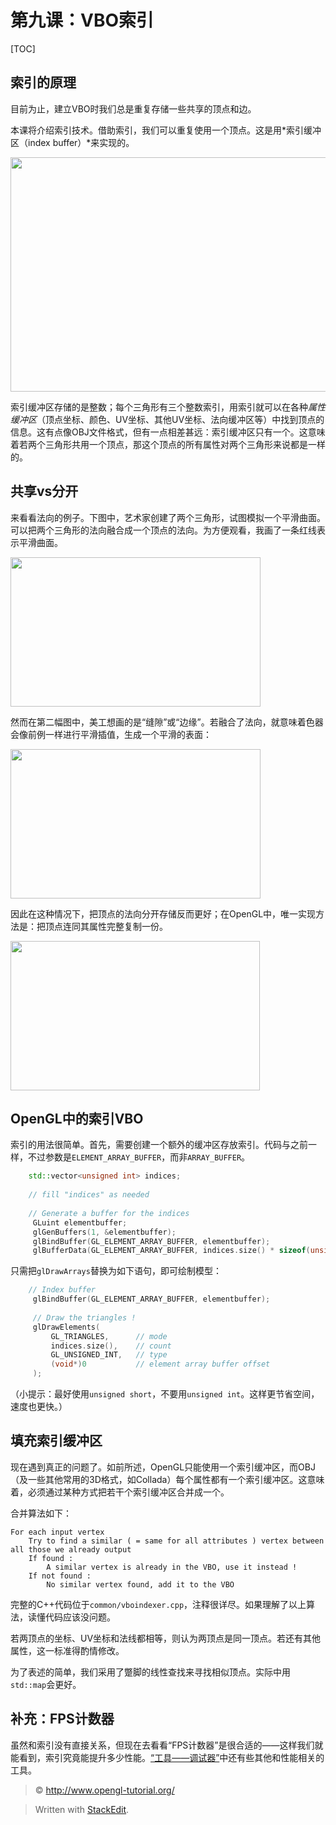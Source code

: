 ﻿第九课：VBO索引
===
[TOC]

索引的原理
---
目前为止，建立VBO时我们总是重复存储一些共享的顶点和边。

本课将介绍索引技术。借助索引，我们可以重复使用一个顶点。这是用*索引缓冲区（index buffer）*来实现的。

<img class="alignnone size-full wp-image-267 whiteborder" title="indexing" src="http://www.opengl-tutorial.org/wp-content/uploads/2011/05/indexing1.png" alt="" width="600" height="375">

索引缓冲区存储的是整数；每个三角形有三个整数索引，用索引就可以在各种*属性缓冲区*（顶点坐标、颜色、UV坐标、其他UV坐标、法向缓冲区等）中找到顶点的信息。这有点像OBJ文件格式，但有一点相差甚远：索引缓冲区只有一个。这意味着若两个三角形共用一个顶点，那这个顶点的所有属性对两个三角形来说都是一样的。

共享vs分开
---
来看看法向的例子。下图中，艺术家创建了两个三角形，试图模拟一个平滑曲面。可以把两个三角形的法向融合成一个顶点的法向。为方便观看，我画了一条红线表示平滑曲面。

<img class="alignnone size-full wp-image-270" title="goodsmooth" src="http://www.opengl-tutorial.org/wp-content/uploads/2011/05/goodsmooth.png" alt="" width="400" height="239">

然而在第二幅图中，美工想画的是“缝隙”或“边缘”。若融合了法向，就意味着色器会像前例一样进行平滑插值，生成一个平滑的表面：

<img class="alignnone size-full wp-image-269" title="badmooth" src="http://www.opengl-tutorial.org/wp-content/uploads/2011/05/badmooth.png" alt="" width="400" height="239">

因此在这种情况下，把顶点的法向分开存储反而更好；在OpenGL中，唯一实现方法是：把顶点连同其属性完整复制一份。

<img class="alignnone size-full wp-image-271" title="spiky" src="http://www.opengl-tutorial.org/wp-content/uploads/2011/05/spiky.png" alt="" width="399" height="239">

OpenGL中的索引VBO
---
索引的用法很简单。首先，需要创建一个额外的缓冲区存放索引。代码与之前一样，不过参数是`ELEMENT_ARRAY_BUFFER`，而非`ARRAY_BUFFER`。

```cpp
    std::vector<unsigned int> indices;
 
    // fill "indices" as needed
     
    // Generate a buffer for the indices
     GLuint elementbuffer;
     glGenBuffers(1, &elementbuffer);
     glBindBuffer(GL_ELEMENT_ARRAY_BUFFER, elementbuffer);
     glBufferData(GL_ELEMENT_ARRAY_BUFFER, indices.size() * sizeof(unsigned int), &indices[0], GL_STATIC_DRAW);
```

只需把`glDrawArrays`替换为如下语句，即可绘制模型：

```cpp
    // Index buffer
     glBindBuffer(GL_ELEMENT_ARRAY_BUFFER, elementbuffer);
     
     // Draw the triangles !
     glDrawElements(
         GL_TRIANGLES,      // mode
         indices.size(),    // count
         GL_UNSIGNED_INT,   // type
         (void*)0           // element array buffer offset
     );
```
（小提示：最好使用`unsigned short`，不要用`unsigned int`。这样更节省空间，速度也更快。）

填充索引缓冲区
---
现在遇到真正的问题了。如前所述，OpenGL只能使用一个索引缓冲区，而OBJ（及一些其他常用的3D格式，如Collada）每个属性都有一个索引缓冲区。这意味着，必须通过某种方式把若干个索引缓冲区合并成一个。

合并算法如下：

    For each input vertex
        Try to find a similar ( = same for all attributes ) vertex between all those we already output
        If found :
            A similar vertex is already in the VBO, use it instead !
        If not found :
            No similar vertex found, add it to the VBO


完整的C++代码位于`common/vboindexer.cpp`，注释很详尽。如果理解了以上算法，读懂代码应该没问题。

若两顶点的坐标、UV坐标和法线都相等，则认为两顶点是同一顶点。若还有其他属性，这一标准得酌情修改。

为了表述的简单，我们采用了蹩脚的线性查找来寻找相似顶点。实际中用`std::map`会更好。

补充：FPS计数器
---
虽然和索引没有直接关系，但现在去看看“FPS计数器”是很合适的——这样我们就能看到，索引究竟能提升多少性能。[“工具——调试器”](http://www.opengl-tutorial.org/miscellaneous/useful-tools-links/#header-4)中还有些其他和性能相关的工具。


> &copy; http://www.opengl-tutorial.org/

> Written with [StackEdit](https://stackedit.io/).